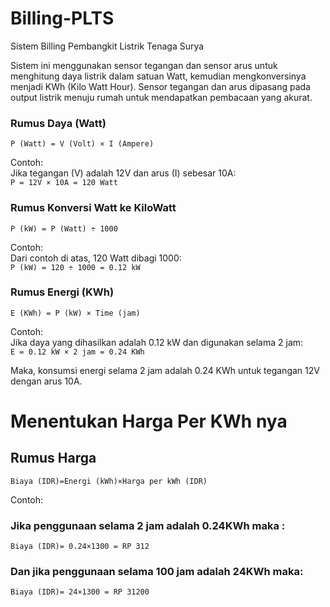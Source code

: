 # Billing-PLTS
Sistem Billing Pembangkit Listrik Tenaga Surya

Sistem ini menggunakan sensor tegangan dan sensor arus untuk menghitung daya listrik dalam satuan Watt, kemudian mengkonversinya menjadi KWh (Kilo Watt Hour). Sensor tegangan dan arus dipasang pada output listrik menuju rumah untuk mendapatkan pembacaan yang akurat.

### Rumus Daya (Watt)
```
P (Watt) = V (Volt) × I (Ampere)
```
Contoh:  
Jika tegangan (V) adalah 12V dan arus (I) sebesar 10A:  
`P = 12V × 10A = 120 Watt`

### Rumus Konversi Watt ke KiloWatt
```
P (kW) = P (Watt) ÷ 1000
```
Contoh:  
Dari contoh di atas, 120 Watt dibagi 1000:  
`P (kW) = 120 ÷ 1000 = 0.12 kW`

### Rumus Energi (KWh)
```
E (KWh) = P (kW) × Time (jam)
```
Contoh:  
Jika daya yang dihasilkan adalah 0.12 kW dan digunakan selama 2 jam:  
`E = 0.12 kW × 2 jam = 0.24 KWh`

Maka, konsumsi energi selama 2 jam adalah 0.24 KWh untuk tegangan 12V dengan arus 10A.

# Menentukan Harga Per KWh nya

## Rumus Harga 
```
Biaya (IDR)=Energi (kWh)×Harga per kWh (IDR)
```
Contoh:  
### Jika penggunaan selama 2 jam adalah 0.24KWh maka :
`Biaya (IDR)= 0.24×1300 = RP 312`
### Dan jika penggunaan selama 100 jam adalah 24KWh maka:
`Biaya (IDR)= 24×1300 = RP 31200`
